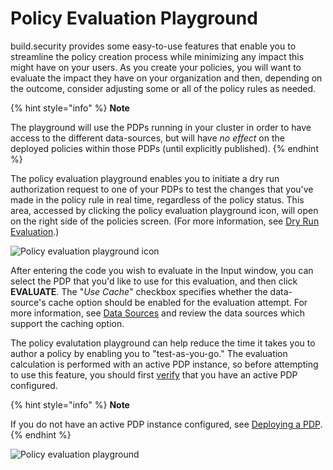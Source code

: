 # Policy Evaluation Playground

build.security provides some easy-to-use features that enable you to streamline the policy creation process while minimizing any impact this might have on your users. As you create your policies, you will want to evaluate the impact they have on your organization and then, depending on the outcome, consider adjusting some or all of the policy rules as needed.

{% hint style="info" %}
**Note**

The playground will use the PDPs running in your cluster in order to have access to the different data-sources, but will have _no effect_ on the deployed policies within those PDPs \(until explicitly published\).
{% endhint %}

The policy evaluation playground enables you to initiate a dry run authorization request to one of your PDPs to test the changes that you've made in the policy rule in real time, regardless of the policy status. This area, accessed by clicking the policy evaluation playground icon, will open on the right side of the policies screen. \(For more information, see [Dry Run Evaluation](../quickstarts/testing-your-policy/dry-run-evaluation.md).\)

![Policy evaluation playground icon](https://files.readme.io/b234d69-polevaluicon.PNG)

After entering the code you wish to evaluate in the Input window, you can select the PDP that you'd like to use for this evaluation, and then click **EVALUATE**. The "_Use Cache_" checkbox specifies whether the data-source's cache option should be enabled for the evaluation attempt. For more information, see [Data Sources](../data-sources/) and review the data sources which support the caching option.

The policy evalutation playground can help reduce the time it takes you to author a policy by enabling you to "test-as-you-go." The evaluation calculation is performed with an active PDP instance, so before attempting to use this feature, you should first [verify](../project-settings/pdp-settings.md) that you have an active PDP configured.

{% hint style="info" %}
**Note**

If you do not have an active PDP instance configured, see [Deploying a PDP](../policy-decision-points-pdp/creating-a-new-pdp-configuration.md).
{% endhint %}

![Policy evaluation playground](https://files.readme.io/5a581d4-policyevalplayground.png)



